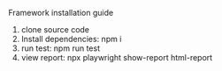 Framework installation guide

1. clone source code
2. Install dependencies: npm i
3. run test: npm run test
4. view report: npx playwright show-report html-report